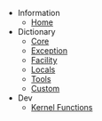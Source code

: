 - Information
	- [Home](/)
- Dictionary
	- [Core](/core/)
	- [Exception](/exception/)
	- [Facility](/facility/)
	- [Locals](/locals/)
	- [Tools](/exception/)
	- [Custom](/custom/)
- Dev
	- [Kernel Functions](/kernel/)